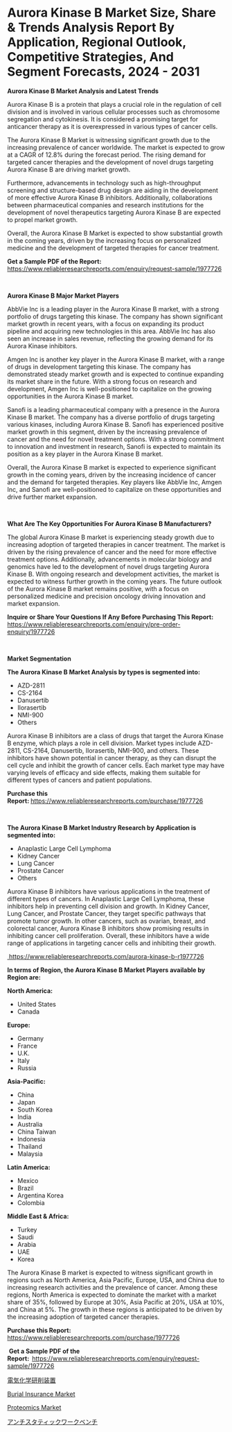 <p><h1>Aurora Kinase B Market Size, Share & Trends Analysis Report By Application, Regional Outlook, Competitive Strategies, And Segment Forecasts, 2024 - 2031</h1></p><p><strong>Aurora Kinase B Market Analysis and Latest Trends</strong></p>
<p><p>Aurora Kinase B is a protein that plays a crucial role in the regulation of cell division and is involved in various cellular processes such as chromosome segregation and cytokinesis. It is considered a promising target for anticancer therapy as it is overexpressed in various types of cancer cells.</p><p>The Aurora Kinase B Market is witnessing significant growth due to the increasing prevalence of cancer worldwide. The market is expected to grow at a CAGR of 12.8% during the forecast period. The rising demand for targeted cancer therapies and the development of novel drugs targeting Aurora Kinase B are driving market growth.</p><p>Furthermore, advancements in technology such as high-throughput screening and structure-based drug design are aiding in the development of more effective Aurora Kinase B inhibitors. Additionally, collaborations between pharmaceutical companies and research institutions for the development of novel therapeutics targeting Aurora Kinase B are expected to propel market growth.</p><p>Overall, the Aurora Kinase B Market is expected to show substantial growth in the coming years, driven by the increasing focus on personalized medicine and the development of targeted therapies for cancer treatment.</p></p>
<p><strong>Get a Sample PDF of the Report:&nbsp;</strong> <a href="https://www.reliableresearchreports.com/enquiry/request-sample/1977726">https://www.reliableresearchreports.com/enquiry/request-sample/1977726</a></p>
<p>&nbsp;</p>
<p><strong>Aurora Kinase B Major Market Players</strong></p>
<p><p>AbbVie Inc is a leading player in the Aurora Kinase B market, with a strong portfolio of drugs targeting this kinase. The company has shown significant market growth in recent years, with a focus on expanding its product pipeline and acquiring new technologies in this area. AbbVie Inc has also seen an increase in sales revenue, reflecting the growing demand for its Aurora Kinase inhibitors.</p><p>Amgen Inc is another key player in the Aurora Kinase B market, with a range of drugs in development targeting this kinase. The company has demonstrated steady market growth and is expected to continue expanding its market share in the future. With a strong focus on research and development, Amgen Inc is well-positioned to capitalize on the growing opportunities in the Aurora Kinase B market.</p><p>Sanofi is a leading pharmaceutical company with a presence in the Aurora Kinase B market. The company has a diverse portfolio of drugs targeting various kinases, including Aurora Kinase B. Sanofi has experienced positive market growth in this segment, driven by the increasing prevalence of cancer and the need for novel treatment options. With a strong commitment to innovation and investment in research, Sanofi is expected to maintain its position as a key player in the Aurora Kinase B market.</p><p>Overall, the Aurora Kinase B market is expected to experience significant growth in the coming years, driven by the increasing incidence of cancer and the demand for targeted therapies. Key players like AbbVie Inc, Amgen Inc, and Sanofi are well-positioned to capitalize on these opportunities and drive further market expansion.</p></p>
<p>&nbsp;</p>
<p><strong>What Are The Key Opportunities For Aurora Kinase B Manufacturers?</strong></p>
<p><p>The global Aurora Kinase B market is experiencing steady growth due to increasing adoption of targeted therapies in cancer treatment. The market is driven by the rising prevalence of cancer and the need for more effective treatment options. Additionally, advancements in molecular biology and genomics have led to the development of novel drugs targeting Aurora Kinase B. With ongoing research and development activities, the market is expected to witness further growth in the coming years. The future outlook of the Aurora Kinase B market remains positive, with a focus on personalized medicine and precision oncology driving innovation and market expansion.</p></p>
<p><strong>Inquire or Share Your Questions If Any Before Purchasing This Report:</strong> <a href="https://www.reliableresearchreports.com/enquiry/pre-order-enquiry/1977726">https://www.reliableresearchreports.com/enquiry/pre-order-enquiry/1977726</a></p>
<p>&nbsp;</p>
<p><strong>Market Segmentation</strong></p>
<p><strong>The Aurora Kinase B Market Analysis by types is segmented into:</strong></p>
<p><ul><li>AZD-2811</li><li>CS-2164</li><li>Danusertib</li><li>Ilorasertib</li><li>NMI-900</li><li>Others</li></ul></p>
<p><p>Aurora Kinase B inhibitors are a class of drugs that target the Aurora Kinase B enzyme, which plays a role in cell division. Market types include AZD-2811, CS-2164, Danusertib, Ilorasertib, NMI-900, and others. These inhibitors have shown potential in cancer therapy, as they can disrupt the cell cycle and inhibit the growth of cancer cells. Each market type may have varying levels of efficacy and side effects, making them suitable for different types of cancers and patient populations.</p></p>
<p><strong>Purchase this Report:&nbsp;</strong><a href="https://www.reliableresearchreports.com/purchase/1977726">https://www.reliableresearchreports.com/purchase/1977726</a></p>
<p>&nbsp;</p>
<p><strong>The Aurora Kinase B Market Industry Research by Application is segmented into:</strong></p>
<p><ul><li>Anaplastic Large Cell Lymphoma</li><li>Kidney Cancer</li><li>Lung Cancer</li><li>Prostate Cancer</li><li>Others</li></ul></p>
<p><p>Aurora Kinase B inhibitors have various applications in the treatment of different types of cancers. In Anaplastic Large Cell Lymphoma, these inhibitors help in preventing cell division and growth. In Kidney Cancer, Lung Cancer, and Prostate Cancer, they target specific pathways that promote tumor growth. In other cancers, such as ovarian, breast, and colorectal cancer, Aurora Kinase B inhibitors show promising results in inhibiting cancer cell proliferation. Overall, these inhibitors have a wide range of applications in targeting cancer cells and inhibiting their growth.</p></p>
<p><a href="https://www.reliableresearchreports.com/aurora-kinase-b-r1977726">&nbsp;https://www.reliableresearchreports.com/aurora-kinase-b-r1977726</a></p>
<p><strong>In terms of Region, the Aurora Kinase B Market Players available by Region are:</strong></p>
<p>
    <p> <strong> North America: </strong>
        <ul>
            <li>United States</li>
            <li>Canada</li>
        </ul>
        </p> 
    <p> <strong> Europe: </strong>
        <ul>
            <li>Germany</li>
            <li>France</li>
            <li>U.K.</li>
            <li>Italy</li>
            <li>Russia</li>
        </ul>
        </p> 
    <p> <strong> Asia-Pacific: </strong>
        <ul>
            <li>China</li>
            <li>Japan</li>
            <li>South Korea</li>
            <li>India</li>
            <li>Australia</li>
            <li>China Taiwan</li>
            <li>Indonesia</li>
            <li>Thailand</li>
            <li>Malaysia</li>
        </ul>
        </p> 
    <p> <strong> Latin America: </strong>
        <ul>
            <li>Mexico</li>
            <li>Brazil</li>
            <li>Argentina Korea</li>
            <li>Colombia</li>
        </ul>
        </p> 
    <p> <strong> Middle East & Africa: </strong>
        <ul>
            <li>Turkey</li>
            <li>Saudi</li>
            <li>Arabia</li>
            <li>UAE</li>
            <li>Korea</li>
        </ul>
    </p>
    </p>
<p><p>The Aurora Kinase B market is expected to witness significant growth in regions such as North America, Asia Pacific, Europe, USA, and China due to increasing research activities and the prevalence of cancer. Among these regions, North America is expected to dominate the market with a market share of 35%, followed by Europe at 30%, Asia Pacific at 20%, USA at 10%, and China at 5%. The growth in these regions is anticipated to be driven by the increasing adoption of targeted cancer therapies.</p></p>
<p><strong>Purchase this Report: </strong><a href="https://www.reliableresearchreports.com/purchase/1977726">https://www.reliableresearchreports.com/purchase/1977726</a></p>
<p>&nbsp;<strong>Get a Sample PDF of the Report:&nbsp;&nbsp;</strong><a href="https://www.reliableresearchreports.com/enquiry/request-sample/1977726">https://www.reliableresearchreports.com/enquiry/request-sample/1977726</a></p>
<p><strong></strong></p>
<p><p><a href="https://github.com/DayanaRunolfsdottir/Market-Research-Report-List-1/blob/main/6351697178496.md">電気化学研削装置</a></p><p><a href="https://github.com/anggakarna133/Market-Research-Report-List-1/blob/main/burial-insurance-market.md">Burial Insurance Market</a></p><p><a href="https://github.com/mateobossinovero/Market-Research-Report-List-1/blob/main/proteomics-market.md">Proteomics Market</a></p><p><a href="https://github.com/VinceMarvin1/Market-Research-Report-List-2/blob/main/8404380178495.md">アンチスタティックワークベンチ</a></p></p>